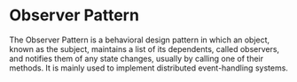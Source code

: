 # Observer Pattern

The Observer Pattern is a behavioral design pattern in which an object, known as the subject, maintains a list of its dependents, called observers, and notifies them of any state changes, usually by calling one of their methods. It is mainly used to implement distributed event-handling systems.